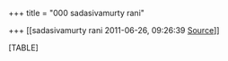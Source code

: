 +++
title = "000 sadasivamurty rani"

+++
[[sadasivamurty rani	2011-06-26, 09:26:39 [Source](https://groups.google.com/g/bvparishat/c/zUYllnoV7fY)]]



[TABLE]


